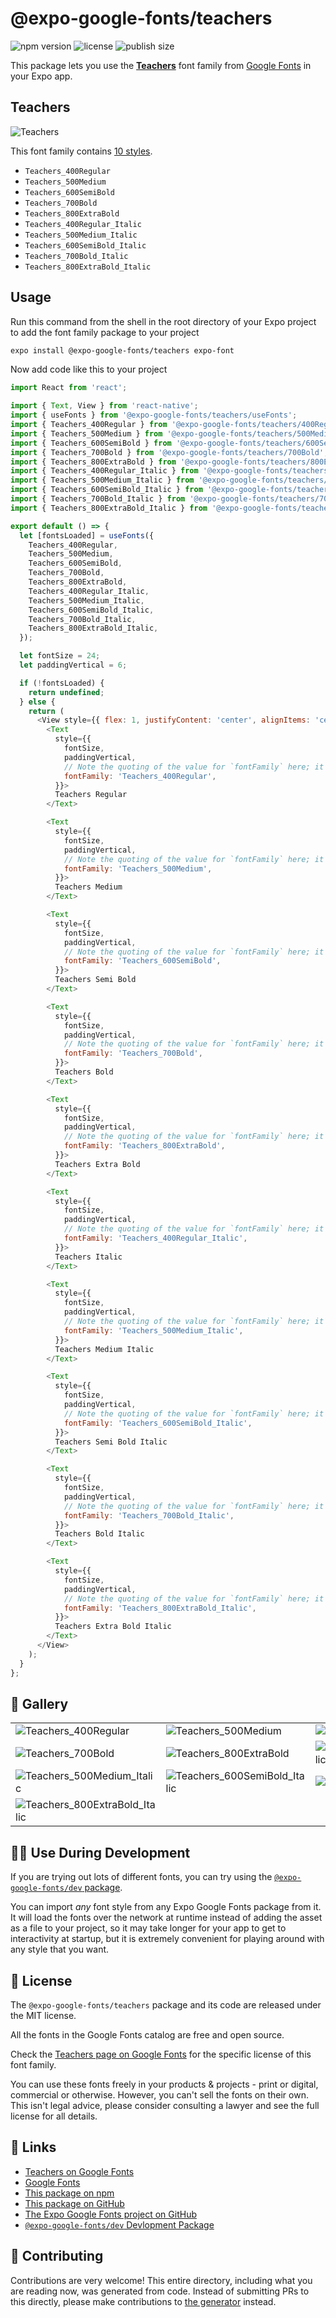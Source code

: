 # @expo-google-fonts/teachers

![npm version](https://flat.badgen.net/npm/v/@expo-google-fonts/teachers)
![license](https://flat.badgen.net/github/license/expo/google-fonts)
![publish size](https://flat.badgen.net/packagephobia/install/@expo-google-fonts/teachers)

This package lets you use the [**Teachers**](https://fonts.google.com/specimen/Teachers) font family from [Google Fonts](https://fonts.google.com/) in your Expo app.

## Teachers

![Teachers](./font-family.png)

This font family contains [10 styles](#-gallery).

- `Teachers_400Regular`
- `Teachers_500Medium`
- `Teachers_600SemiBold`
- `Teachers_700Bold`
- `Teachers_800ExtraBold`
- `Teachers_400Regular_Italic`
- `Teachers_500Medium_Italic`
- `Teachers_600SemiBold_Italic`
- `Teachers_700Bold_Italic`
- `Teachers_800ExtraBold_Italic`

## Usage

Run this command from the shell in the root directory of your Expo project to add the font family package to your project
```sh
expo install @expo-google-fonts/teachers expo-font
```

Now add code like this to your project
```js
import React from 'react';

import { Text, View } from 'react-native';
import { useFonts } from '@expo-google-fonts/teachers/useFonts';
import { Teachers_400Regular } from '@expo-google-fonts/teachers/400Regular';
import { Teachers_500Medium } from '@expo-google-fonts/teachers/500Medium';
import { Teachers_600SemiBold } from '@expo-google-fonts/teachers/600SemiBold';
import { Teachers_700Bold } from '@expo-google-fonts/teachers/700Bold';
import { Teachers_800ExtraBold } from '@expo-google-fonts/teachers/800ExtraBold';
import { Teachers_400Regular_Italic } from '@expo-google-fonts/teachers/400Regular_Italic';
import { Teachers_500Medium_Italic } from '@expo-google-fonts/teachers/500Medium_Italic';
import { Teachers_600SemiBold_Italic } from '@expo-google-fonts/teachers/600SemiBold_Italic';
import { Teachers_700Bold_Italic } from '@expo-google-fonts/teachers/700Bold_Italic';
import { Teachers_800ExtraBold_Italic } from '@expo-google-fonts/teachers/800ExtraBold_Italic';

export default () => {
  let [fontsLoaded] = useFonts({
    Teachers_400Regular,
    Teachers_500Medium,
    Teachers_600SemiBold,
    Teachers_700Bold,
    Teachers_800ExtraBold,
    Teachers_400Regular_Italic,
    Teachers_500Medium_Italic,
    Teachers_600SemiBold_Italic,
    Teachers_700Bold_Italic,
    Teachers_800ExtraBold_Italic,
  });

  let fontSize = 24;
  let paddingVertical = 6;

  if (!fontsLoaded) {
    return undefined;
  } else {
    return (
      <View style={{ flex: 1, justifyContent: 'center', alignItems: 'center' }}>
        <Text
          style={{
            fontSize,
            paddingVertical,
            // Note the quoting of the value for `fontFamily` here; it expects a string!
            fontFamily: 'Teachers_400Regular',
          }}>
          Teachers Regular
        </Text>

        <Text
          style={{
            fontSize,
            paddingVertical,
            // Note the quoting of the value for `fontFamily` here; it expects a string!
            fontFamily: 'Teachers_500Medium',
          }}>
          Teachers Medium
        </Text>

        <Text
          style={{
            fontSize,
            paddingVertical,
            // Note the quoting of the value for `fontFamily` here; it expects a string!
            fontFamily: 'Teachers_600SemiBold',
          }}>
          Teachers Semi Bold
        </Text>

        <Text
          style={{
            fontSize,
            paddingVertical,
            // Note the quoting of the value for `fontFamily` here; it expects a string!
            fontFamily: 'Teachers_700Bold',
          }}>
          Teachers Bold
        </Text>

        <Text
          style={{
            fontSize,
            paddingVertical,
            // Note the quoting of the value for `fontFamily` here; it expects a string!
            fontFamily: 'Teachers_800ExtraBold',
          }}>
          Teachers Extra Bold
        </Text>

        <Text
          style={{
            fontSize,
            paddingVertical,
            // Note the quoting of the value for `fontFamily` here; it expects a string!
            fontFamily: 'Teachers_400Regular_Italic',
          }}>
          Teachers Italic
        </Text>

        <Text
          style={{
            fontSize,
            paddingVertical,
            // Note the quoting of the value for `fontFamily` here; it expects a string!
            fontFamily: 'Teachers_500Medium_Italic',
          }}>
          Teachers Medium Italic
        </Text>

        <Text
          style={{
            fontSize,
            paddingVertical,
            // Note the quoting of the value for `fontFamily` here; it expects a string!
            fontFamily: 'Teachers_600SemiBold_Italic',
          }}>
          Teachers Semi Bold Italic
        </Text>

        <Text
          style={{
            fontSize,
            paddingVertical,
            // Note the quoting of the value for `fontFamily` here; it expects a string!
            fontFamily: 'Teachers_700Bold_Italic',
          }}>
          Teachers Bold Italic
        </Text>

        <Text
          style={{
            fontSize,
            paddingVertical,
            // Note the quoting of the value for `fontFamily` here; it expects a string!
            fontFamily: 'Teachers_800ExtraBold_Italic',
          }}>
          Teachers Extra Bold Italic
        </Text>
      </View>
    );
  }
};

```

## 🔡 Gallery


||||
|-|-|-|
|![Teachers_400Regular](.//400Regular/Teachers_400Regular.ttf.png)|![Teachers_500Medium](.//500Medium/Teachers_500Medium.ttf.png)|![Teachers_600SemiBold](.//600SemiBold/Teachers_600SemiBold.ttf.png)||
|![Teachers_700Bold](.//700Bold/Teachers_700Bold.ttf.png)|![Teachers_800ExtraBold](.//800ExtraBold/Teachers_800ExtraBold.ttf.png)|![Teachers_400Regular_Italic](.//400Regular_Italic/Teachers_400Regular_Italic.ttf.png)||
|![Teachers_500Medium_Italic](.//500Medium_Italic/Teachers_500Medium_Italic.ttf.png)|![Teachers_600SemiBold_Italic](.//600SemiBold_Italic/Teachers_600SemiBold_Italic.ttf.png)|![Teachers_700Bold_Italic](.//700Bold_Italic/Teachers_700Bold_Italic.ttf.png)||
|![Teachers_800ExtraBold_Italic](.//800ExtraBold_Italic/Teachers_800ExtraBold_Italic.ttf.png)||||


## 👩‍💻 Use During Development

If you are trying out lots of different fonts, you can try using the [`@expo-google-fonts/dev` package](https://github.com/expo/google-fonts/tree/master/font-packages/dev#readme).

You can import *any* font style from any Expo Google Fonts package from it. It will load the fonts
over the network at runtime instead of adding the asset as a file to your project, so it may take longer
for your app to get to interactivity at startup, but it is extremely convenient
for playing around with any style that you want.

## 📖 License

The `@expo-google-fonts/teachers` package and its code are released under the MIT license.

All the fonts in the Google Fonts catalog are free and open source.

Check the [Teachers page on Google Fonts](https://fonts.google.com/specimen/Teachers) for the specific license of this font family.

You can use these fonts freely in your products & projects - print or digital, commercial or otherwise. However, you can't sell the fonts on their own. This isn't legal advice, please consider consulting a lawyer and see the full license for all details.

## 🔗 Links

- [Teachers on Google Fonts](https://fonts.google.com/specimen/Teachers)
- [Google Fonts](https://fonts.google.com/)
- [This package on npm](https://www.npmjs.com/package/@expo-google-fonts/teachers)
- [This package on GitHub](https://github.com/expo/google-fonts/tree/master/font-packages/teachers)
- [The Expo Google Fonts project on GitHub](https://github.com/expo/google-fonts)
- [`@expo-google-fonts/dev` Devlopment Package](https://github.com/expo/google-fonts/tree/master/font-packages/dev)

## 🤝 Contributing

Contributions are very welcome! This entire directory, including what you are reading now, was generated from code. Instead of submitting PRs to this directly, please make contributions to [the generator](https://github.com/expo/google-fonts/tree/master/packages/generator) instead.
